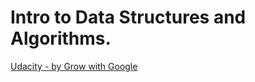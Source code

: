 # Intro to Data Structures and Algorithms. 
[Udacity - by Grow with Google](https://www.udacity.com/course/data-structures-and-algorithms-in-python--ud513)
